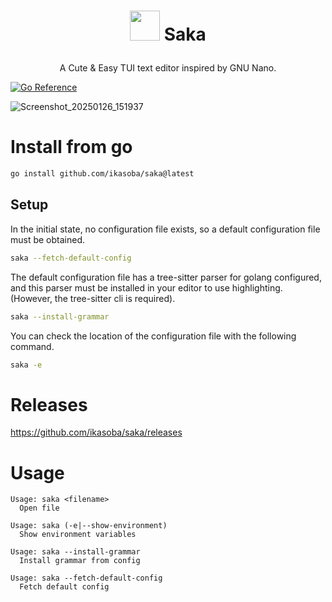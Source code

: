 <h1><p align=center><img width=48 height=48 src="https://github.com/user-attachments/assets/d3a2e249-05f5-4857-9d1b-0ff2745f08ca" /> Saka</p></h1>
<p align=center>
A Cute & Easy TUI text editor inspired by GNU Nano.

<a href="https://pkg.go.dev/github.com/ikasoba/saka"><img src="https://pkg.go.dev/badge/github.com/ikasoba/saka.svg" alt="Go Reference"></a>

![Screenshot_20250126_151937](https://github.com/user-attachments/assets/6f18a0ba-885e-433b-a80b-2c265ab4f5d1)
</p>

# Install from go
```sh
go install github.com/ikasoba/saka@latest
```

## Setup
In the initial state, no configuration file exists, so a default configuration file must be obtained.
```sh
saka --fetch-default-config
```

The default configuration file has a tree-sitter parser for golang configured, and this parser must be installed in your editor to use highlighting.
(However, the tree-sitter cli is required).
```sh
saka --install-grammar
```

You can check the location of the configuration file with the following command.
```sh
saka -e
```

# Releases

https://github.com/ikasoba/saka/releases

# Usage

```
Usage: saka <filename>
  Open file

Usage: saka (-e|--show-environment)
  Show environment variables

Usage: saka --install-grammar
  Install grammar from config

Usage: saka --fetch-default-config
  Fetch default config
```

